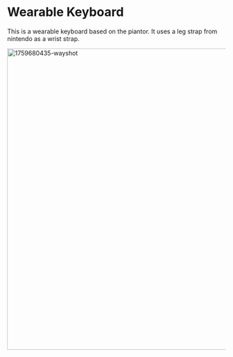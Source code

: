 # Wearable Keyboard
This is a wearable keyboard based on the piantor. It uses a leg strap from nintendo as a wrist strap.

<img width="782" height="694" alt="1759680435-wayshot" src="https://github.com/user-attachments/assets/8258cbe0-0452-485f-80b4-56b6ed18ecba" />
